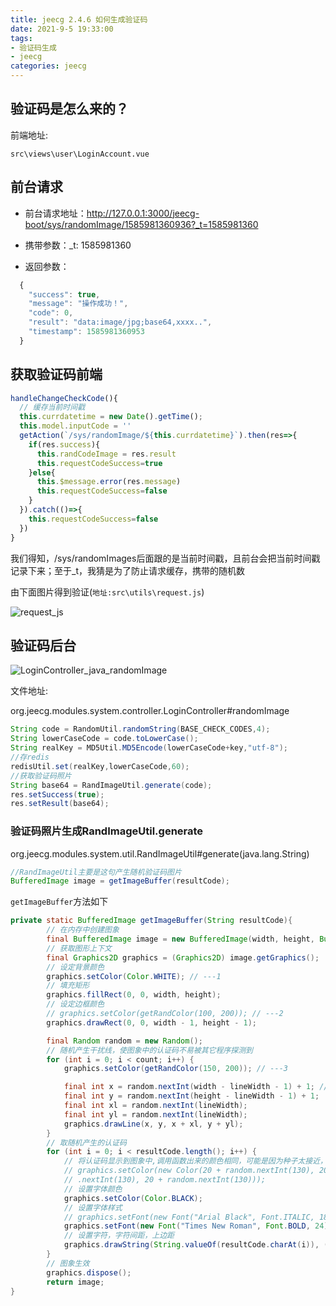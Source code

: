 ```yaml
---
title: jeecg 2.4.6 如何生成验证码
date: 2021-9-5 19:33:00
tags:
- 验证码生成
- jeecg
categories: jeecg
---
```


## 验证码是怎么来的？

前端地址:

`src\views\user\LoginAccount.vue`

## 前台请求

- 前台请求地址：http://127.0.0.1:3000/jeecg-boot/sys/randomImage/1585981360936?_t=1585981360

- 携带参数：_t: 1585981360

- 返回参数：

```js
  {
    "success": true,
    "message": "操作成功！",
    "code": 0,
    "result": "data:image/jpg;base64,xxxx..",
    "timestamp": 1585981360953
  }
```

## 获取验证码前端

```js
handleChangeCheckCode(){
  // 缓存当前时间戳
  this.currdatetime = new Date().getTime();
  this.model.inputCode = ''
  getAction(`/sys/randomImage/${this.currdatetime}`).then(res=>{
    if(res.success){
      this.randCodeImage = res.result
      this.requestCodeSuccess=true
    }else{
      this.$message.error(res.message)
      this.requestCodeSuccess=false
    }
  }).catch(()=>{
    this.requestCodeSuccess=false
  })
}
```

我们得知，/sys/randomImages后面跟的是当前时间戳，且前台会把当前时间戳记录下来；至于_t，我猜是为了防止请求缓存，携带的随机数

由下面图片得到验证(`地址:src\utils\request.js`)

![request_js](/assets/images/jeecg/request_js.png)

## 验证码后台

![LoginController_java_randomImage](/assets/images/jeecg/LoginController_java_randomImage.png)

文件地址:

org.jeecg.modules.system.controller.LoginController#randomImage

```java
String code = RandomUtil.randomString(BASE_CHECK_CODES,4);
String lowerCaseCode = code.toLowerCase();
String realKey = MD5Util.MD5Encode(lowerCaseCode+key,"utf-8");
//存redis
redisUtil.set(realKey,lowerCaseCode,60);
//获取验证码照片
String base64 = RandImageUtil.generate(code);
res.setSuccess(true);
res.setResult(base64);
```

### 验证码照片生成RandImageUtil.generate

org.jeecg.modules.system.util.RandImageUtil#generate(java.lang.String)

```java
//RandImageUtil主要是这句产生随机验证码图片
BufferedImage image = getImageBuffer(resultCode);
```

`getImageBuffer`方法如下


```java
private static BufferedImage getImageBuffer(String resultCode){
        // 在内存中创建图象
        final BufferedImage image = new BufferedImage(width, height, BufferedImage.TYPE_INT_RGB);
        // 获取图形上下文
        final Graphics2D graphics = (Graphics2D) image.getGraphics();
        // 设定背景颜色
        graphics.setColor(Color.WHITE); // ---1
        // 填充矩形
        graphics.fillRect(0, 0, width, height);
        // 设定边框颜色
        // graphics.setColor(getRandColor(100, 200)); // ---2
        graphics.drawRect(0, 0, width - 1, height - 1);

        final Random random = new Random();
        // 随机产生干扰线，使图象中的认证码不易被其它程序探测到
        for (int i = 0; i < count; i++) {
            graphics.setColor(getRandColor(150, 200)); // ---3

            final int x = random.nextInt(width - lineWidth - 1) + 1; // 保证画在边框之内
            final int y = random.nextInt(height - lineWidth - 1) + 1;
            final int xl = random.nextInt(lineWidth);
            final int yl = random.nextInt(lineWidth);
            graphics.drawLine(x, y, x + xl, y + yl);
        }
        // 取随机产生的认证码
        for (int i = 0; i < resultCode.length(); i++) {
            // 将认证码显示到图象中,调用函数出来的颜色相同，可能是因为种子太接近，所以只能直接生成
            // graphics.setColor(new Color(20 + random.nextInt(130), 20 + random
            // .nextInt(130), 20 + random.nextInt(130)));
            // 设置字体颜色
            graphics.setColor(Color.BLACK);
            // 设置字体样式
            // graphics.setFont(new Font("Arial Black", Font.ITALIC, 18));
            graphics.setFont(new Font("Times New Roman", Font.BOLD, 24));
            // 设置字符，字符间距，上边距
            graphics.drawString(String.valueOf(resultCode.charAt(i)), (23 * i) + 8, 26);
        }
        // 图象生效
        graphics.dispose();
        return image;
}
```